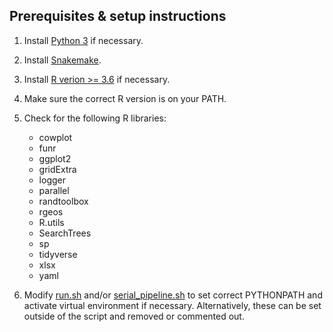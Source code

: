 ## Prerequisites & setup instructions

1) Install [Python 3](https://www.python.org/downloads/) if necessary.

3) Install [Snakemake](https://snakemake.readthedocs.io/en/stable/getting_started/installation.html).

4) Install [R verion >= 3.6](https://cloud.r-project.org/) if necessary.

4) Make sure the correct R version is on your PATH.

5) Check for the following R libraries: 
     - cowplot
     - funr
     - ggplot2
     - gridExtra
     - logger
     - parallel
     - randtoolbox
     - rgeos
     - R.utils
     - SearchTrees
     - sp
     - tidyverse
     - xlsx
     - yaml 

6) Modify [run.sh](../pipeline/run.sh) and/or [serial_pipeline.sh](../pipeline/serial_pipeline.sh) to set correct PYTHONPATH and activate virtual environment if necessary. Alternatively, these can be set outside of the script and removed or commented out. 
